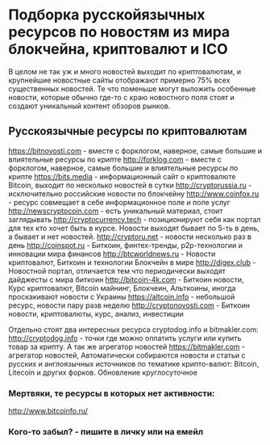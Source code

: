 # Подборка русскойязычных ресурсов по новостям из мира блокчейна, криптовалют и ICO
В целом не так уж и много новостей выходит по криптовалютам, и крупнейшие новостные сайты отображают примерно 75% всех существенных новостей. Те что поменьше могут выложить особенные новости, которые обычно где-то с краю новостного поля стоят и создают уникальный контент обзоров рынков.

## Русскоязычные ресурсы по криптовалютам

https://bitnovosti.com - вместе с форклогом, наверное, самые большие и влиятельные ресурсы по крипте
http://forklog.com - вместе с форклогом, наверное, самые большие и влиятельные ресурсы по крипте
https://bits.media - информационный сайт о криптовалюте Bitcoin, выходит по несколько новостей в сутки
http://cryptorussia.ru - исключительно российские новости по блокчейну
http://www.coinfox.ru - ресурс совмещает в себе информационное поле и поле услуг
http://newscryptocoin.com - есть уникальный материал, стоит заглядывать
http://cryptocurrency.tech - позиционируют себя как портал для тех кто хочет быть в курсе. Новости выходят бывает по 5-ть в день, а бывает и нет новостей.
http://cryptoru.net - новости несколько раз в день
http://coinspot.ru - Биткоин, финтех-тренды, p2p-технологии и инновации мира финансов
http://btcworldnews.ru - Новости криптовалют, Биткоин и технологии Блокчейн в мире
http://digex.club - Новостной портал, отличается тем что периодически выходят дайджесты с мира биткоин
http://bitcoin-4k.com - Биткоин новости, Курс криптовалют, Bitcoin майнинг, Блокчеин, Альткоины, иногда проскакивают новости с Украины
https://altcoin.info - небольшой ресурс, новости пару разв неделю
http://cryptonovosti.com - Биткоин новости, криптовалюты, курс, анализ, инвестиции

Отдельно стоят два интересных ресурса cryptodog.info и bitmakler.com:
http://cryptodog.info - точки где можно оплатить услуги или купить товар за крипту. А так же агрегатор новостей
https://bitmakler.com - агрегатор новостей, Автоматически собираются новости и статьи с русских и англоязычных источников по тематике крипто-валют: Bitcoin, Litecoin и других форков. Обновление круглосуточное



### Мертвяки, те ресурсы в которых нет активности:
http://www.bitcoinfo.ru/


### Кого-то забыл? - пишите в личку или на емейл
